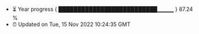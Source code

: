 - ⏳ Year progress { ██████████████████████████▁▁▁▁ } 87.24 %
- ⏰ Updated on Tue, 15 Nov 2022 10:24:35 GMT

